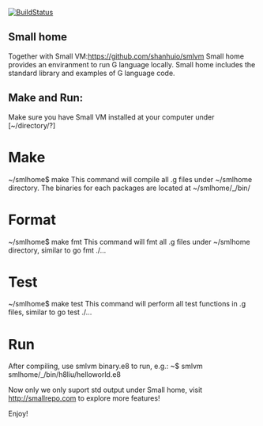[![BuildStatus](https://travis-ci.org/shanhuio/smlhome.png?branch=master)](https://travis-ci.org/shanhuio/smlhome)

## Small home
Together with Small VM:https://github.com/shanhuio/smlvm
Small home provides an enviranment to run G language locally.
Small home includes the standard library and examples of G language code.

## Make and Run:
Make sure you have Small VM installed at your computer under [~/directory/?]

# Make
~/smlhome$ make
This command will compile all .g files under ~/smlhome directory.
The binaries for each packages are located at ~/smlhome/\_/bin/
# Format
~/smlhome$ make fmt
This command will fmt all .g files under ~/smlhome directory, similar to go fmt ./...
# Test
~/smlhome$ make test
This command will perform all test functions in .g files, similar to go test ./...
# Run
After compiling, use smlvm binary.e8 to run, e.g.:
~$ smlvm smlhome/\_/bin/h8liu/helloworld.e8

Now only we only suport std output under Small home,
visit http://smallrepo.com to explore more features!

Enjoy!

